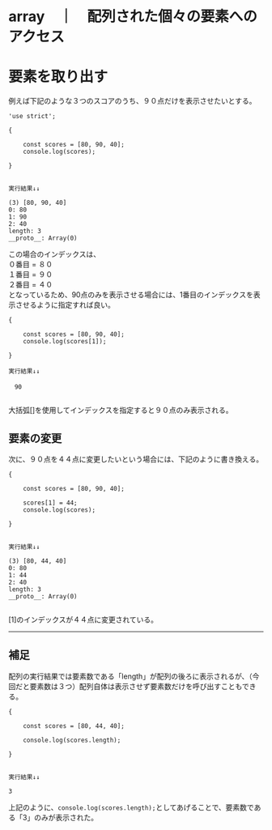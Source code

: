 # array　｜　配列された個々の要素へのアクセス



# 要素を取り出す

例えば下記のような３つのスコアのうち、９０点だけを表示させたいとする。
```
'use strict';

{
  
    const scores = [80, 90, 40];
    console.log(scores);
    
}


実行結果↓↓

(3) [80, 90, 40]
0: 80
1: 90
2: 40
length: 3
__proto__: Array(0)

```
この場合のインデックスは、  
０番目 = ８０  
１番目 = ９０    
２番目 = ４０  
となっているため、90点のみを表示させる場合には、1番目のインデックスを表示させるように指定すれば良い。

```
{
 
    const scores = [80, 90, 40];
    console.log(scores[1]);

}

実行結果↓↓

　90
 
```
大括弧[]を使用してインデックスを指定すると９０点のみ表示される。




## 要素の変更

次に、９０点を４４点に変更したいという場合には、下記のように書き換える。
```
{
 
    const scores = [80, 90, 40];

    scores[1] = 44;
    console.log(scores);
    
}


実行結果↓↓

(3) [80, 44, 40]  
0: 80  
1: 44  
2: 40  
length: 3  
__proto__: Array(0)  
  
```
[1]のインデックスが４４点に変更されている。
  
  
---  
## 補足

配列の実行結果では要素数である「length」が配列の後ろに表示されるが、（今回だと要素数は３つ）配列自体は表示させず要素数だけを呼び出すこともできる。
```
{
 
    const scores = [80, 44, 40];
    
    console.log(scores.length);

}


実行結果↓↓

3

```
上記のように、`console.log(scores.length);`としてあげることで、要素数である「3」のみが表示された。  
  
    
      
        
        




